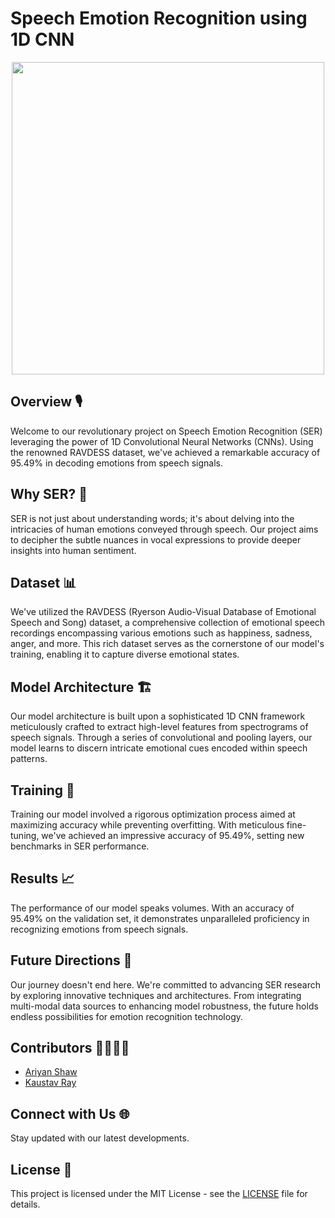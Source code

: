 # Speech Emotion Recognition using 1D CNN

<div align="center">
  <img src="https://ibb.co/SR28S4h" width="500px">
</div>

## Overview 🎙️

Welcome to our revolutionary project on Speech Emotion Recognition (SER) leveraging the power of 1D Convolutional Neural Networks (CNNs). Using the renowned RAVDESS dataset, we've achieved a remarkable accuracy of 95.49% in decoding emotions from speech signals.

## Why SER? 🤔

SER is not just about understanding words; it's about delving into the intricacies of human emotions conveyed through speech. Our project aims to decipher the subtle nuances in vocal expressions to provide deeper insights into human sentiment.

## Dataset 📊

We've utilized the RAVDESS (Ryerson Audio-Visual Database of Emotional Speech and Song) dataset, a comprehensive collection of emotional speech recordings encompassing various emotions such as happiness, sadness, anger, and more. This rich dataset serves as the cornerstone of our model's training, enabling it to capture diverse emotional states.

## Model Architecture 🏗️

Our model architecture is built upon a sophisticated 1D CNN framework meticulously crafted to extract high-level features from spectrograms of speech signals. Through a series of convolutional and pooling layers, our model learns to discern intricate emotional cues encoded within speech patterns.

## Training 🚀

Training our model involved a rigorous optimization process aimed at maximizing accuracy while preventing overfitting. With meticulous fine-tuning, we've achieved an impressive accuracy of 95.49%, setting new benchmarks in SER performance.

## Results 📈

The performance of our model speaks volumes. With an accuracy of 95.49% on the validation set, it demonstrates unparalleled proficiency in recognizing emotions from speech signals.

## Future Directions 🚀

Our journey doesn't end here. We're committed to advancing SER research by exploring innovative techniques and architectures. From integrating multi-modal data sources to enhancing model robustness, the future holds endless possibilities for emotion recognition technology.

## Contributors 👩‍💻👨‍💻

- [Ariyan Shaw](https://github.com/LookOutForMe)
- [Kaustav Ray](https://github.com/kaustav4646)

## Connect with Us 🌐

Stay updated with our latest developments.

## License 📜

This project is licensed under the MIT License - see the [LICENSE](LICENSE) file for details.
